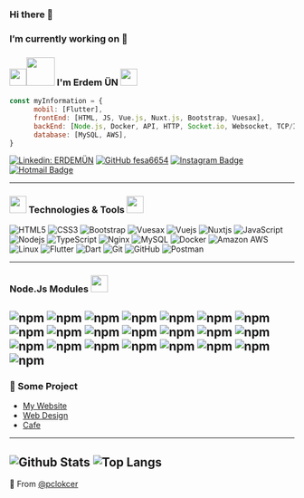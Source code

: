 ### Hi there 👋
### I’m currently working on 🔭

### <img src="https://raw.githubusercontent.com/aemmadi/aemmadi/master/wave.gif" width="30px"><img src="https://media.giphy.com/media/MEFVcuRIoVETUMYZEe/giphy.gif" width="50px"> I'm Erdem ÜN <img src="https://media.giphy.com/media/l46CxDIh6HDiH9ndm/giphy.gif" width="30px">

```javascript
const myInformation = {
      mobil: [Flutter],
      frontEnd: [HTML, JS, Vue.js, Nuxt.js, Bootstrap, Vuesax],
      backEnd: [Node.js, Docker, API, HTTP, Socket.io, Websocket, TCP/IP, NGINX],
      database: [MySQL, AWS],
}
```

[![Linkedin: ERDEMÜN](https://img.shields.io/badge/-ErdemÜN-blue?style=flat-square&logo=Linkedin&logoColor=white&link=https://www.linkedin.com/in/erdem-%C3%BCn-5b1580153/)](https://www.linkedin.com/in/erdem-%C3%BCn-5b1580153/)
[![GitHub fesa6654](https://img.shields.io/github/followers/pclokcer?label=follow&style=social)](https://github.com/pclokcer)
[![Instagram Badge](https://img.shields.io/badge/-ErdemÜN-purple?style=flat-square&logo=instagram&logoColor=white&link=https://instagram.com/sefaun_10/)](https://instagram.com/pclokcer)
[![Hotmail Badge](https://img.shields.io/badge/-pclokcer@hotmail.com-007fff?style=flat-square&logo=Hotmail&logoColor=white&link=mailto:pclokcer@hotmail.com)](mailto:pclokcer@hotmail.com)

---
### <img src="https://media.giphy.com/media/9dO6eZxWeDWwM/giphy.gif" width="30px"> Technologies & Tools  <img src="https://media.giphy.com/media/WUlplcMpOCEmTGBtBW/giphy.gif" width="30">

![HTML5](https://img.shields.io/badge/-HTML5-ff4040?style=flat-square&logo=html5&logoColor=white)
![CSS3](https://img.shields.io/badge/-CSS3-ff4040?style=flat-square&logo=css3)
![Bootstrap](https://img.shields.io/badge/-Bootstrap-ff4040?style=flat-square&logo=bootstrap)
![Vuesax](https://img.shields.io/badge/-Vuesax-ff4040?style=flat-square&logo=vuesax)
![Vuejs](https://img.shields.io/badge/-Vuejs-ff4040?style=flat-square&logo=Vue.js)
![Nuxtjs](https://img.shields.io/badge/-Nuxtjs-ff4040?style=flat-square&logo=Nuxt.js)
![JavaScript](https://img.shields.io/badge/-JavaScript-black?style=flat-square&logo=javascript)
![Nodejs](https://img.shields.io/badge/-Nodejs-black?style=flat-square&logo=Node.js)
![TypeScript](https://img.shields.io/badge/-TypeScript-black?style=flat-square&logo=typescript)
![Nginx](https://img.shields.io/badge/-Nginx-black?style=flat-square&logo=nginx)
![MySQL](https://img.shields.io/badge/-MySQL-grey?style=flat-square&logo=mysql)
![Docker](https://img.shields.io/badge/-Docker-grey?style=flat-square&logo=docker)
![Amazon AWS](https://img.shields.io/badge/Amazon%20AWS-grey?style=flat-square&logo=amazon-aws)
![Linux](https://img.shields.io/badge/-Linux-grey?style=flat-square&logo=linux)
![Flutter](https://img.shields.io/badge/-Flutter-blue?style=flat-square&logo=flutter)
![Dart](https://img.shields.io/badge/-Dart-blue?style=flat-square&logo=dart)
![Git](https://img.shields.io/badge/-Git-purple?style=flat-square&logo=git)
![GitHub](https://img.shields.io/badge/-GitHub-purple?style=flat-square&logo=github)
![Postman](https://img.shields.io/badge/-Postman-purple?style=flat-square&logo=postman)

---
### Node.Js Modules <img src="https://media.giphy.com/media/kdFc8fubgS31b8DsVu/giphy.gif" width="30px">
![npm](https://img.shields.io/npm/v/socket.io?label=socket.io)
![npm](https://img.shields.io/npm/v/socket.io-client?label=socket.io-client)
![npm](https://img.shields.io/npm/v/net?label=net)
![npm](https://img.shields.io/npm/v/jsonwebtoken?label=jsonwebtoken)
![npm](https://img.shields.io/npm/v/bcryptjs?label=bcryptjs)
![npm](https://img.shields.io/npm/v/crypto-js?label=crypto-js)
![npm](https://img.shields.io/npm/v/mqtt?label=mqtt)
![npm](https://img.shields.io/npm/v/express?label=express)
![npm](https://img.shields.io/npm/v/moment?label=moment)
![npm](https://img.shields.io/npm/v/excel4node?label=excel4node)
![npm](https://img.shields.io/npm/v/nodemailer?label=nodemailer)
![npm](https://img.shields.io/npm/v/axios?label=axios)
![npm](https://img.shields.io/npm/v/http?label=http)
![npm](https://img.shields.io/npm/v/joi?label=joi)
![npm](https://img.shields.io/npm/v/mkdirp?label=mkdirp)
![npm](https://img.shields.io/npm/v/mysql?label=mysql)
![npm](https://img.shields.io/npm/v/node-cache?label=node-cache)
![npm](https://img.shields.io/npm/v/node-cron?label=node-cron)
![npm](https://img.shields.io/npm/v/dotenv?label=dotenv)
![npm](https://img.shields.io/npm/v/apexcharts?label=apexcharts)
![npm](https://img.shields.io/npm/v/vuex?label=vuex)
![npm](https://img.shields.io/npm/v/nodemon?label=nodemon)
---

### 💪 Some Project

* [My Website](http://www.erdemun.com/)
* [Web Design](http://www.alvemsis.com/)
* [Cafe](http://e-garsonum.com/ana-sayfa)

---
![Github Stats](https://github-readme-stats.vercel.app/api?username=pclokcer&count_private=true&show_icons=true&include_all_commits=true)
![Top Langs](https://github-readme-stats.vercel.app/api/top-langs/?username=pclokcer&hide=TeX&layout=compact)
---

🔗 From [@pclokcer](https://github.com/pclokcer)


<!--
**pclokcer/pclokcer** is a ✨ _special_ ✨ repository because its `README.md` (this file) appears on your GitHub profile.

Here are some ideas to get you started:

- 🔭 I’m currently working on ...
- 🌱 I’m currently learning ...
- 👯 I’m looking to collaborate on ...
- 🤔 I’m looking for help with ...
- 💬 Ask me about ...
- 📫 How to reach me: ...
- 😄 Pronouns: ...
- ⚡ Fun fact: ...
-->
